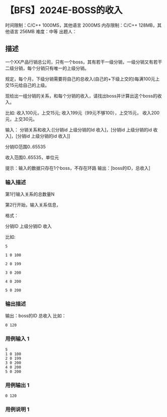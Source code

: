 # 【BFS】2024E-BOSS的收入
 
时间限制：C/C++ 1000MS，其他语言 2000MS
内存限制：C/C++ 128MB，其他语言 256MB
难度：中等
出题人：

## 描述

一个XX产品行销总公司，只有一个boss，其有若干一级分销，一级分销又有若干二级分销，每个分销只有唯一的上级分销。

规定，每个月，下级分销需要将自己的总收入(自己的+下级上交的)每满100元上交15元给自己的上级。 

现给出一组分销的关系，和每个分销的收入，请找出boss并计算出这个boss的收入。 

比如: 收入100元，上交15元; 收入199元（99元不够100），上交15元， 收入200元，上交30元。 

输入： 分销关系和收入:[[分销id 上级分销的Id 收入]，[分销id 上级分销的id 收入]，[分销id 上级分销的id 收入]] 

分销ID范围0..65535 

收入范围0..65535，单位元 

提示：输入的数据只存在1个boss，不存在环路 输出：[boss的ID，总收入]

### 输入描述

第1行输入关系的总数量N 

第2行开始，输入关系信息，

格式：

分销ID 上级分销ID 收入

 比如: 
```
5 

1 0 100

2 0 199 

3 0 200 

4 0 200 

5 0 200
```
### 输出描述

输出：boss的ID 总收入
比如：
```
0 120
```
### 用例输入 1 
```
5 
1 0 100
2 0 199 
3 0 200 
4 0 200 
5 0 200
```
### 用例输出 1 
```
0 120
```
### 用例说明 1 


